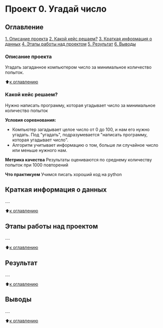# Проект 0. Угадай число

## Оглавление
[1. Описание проекта](https://github.com/IvashkoYuriy/SC_DSPR/tree/main/project_0.README.md#Описание-проекта)
[2. Какой кейс решаем?](https://github.com/IvashkoYuriy/SC_DSPR/tree/main/project_0.README.md#Какой-кейс-решаем)
[3. Краткая информация о данных](https://github.com/IvashkoYuriy/SC_DSPR/tree/main/project_0.README.md#Краткая-информация-о-данных)
[4. Этапы работы над проектом](https://github.com/IvashkoYuriy/SC_DSPR/tree/main/project_0.README.md#Этапы-работы-над-проектом)
[5. Результат](https://github.com/IvashkoYuriy/SC_DSPR/tree/main/project_0.README.md#Результат)
[6. Выводы](https://github.com/IvashkoYuriy/SC_DSPR/tree/main/project_0.README.md#Выводы)

### Описание проекта
Угадать загаданное компьютером число за минимальное количество попыток.

:arrow_up:[к оглавлению](https://github.com/IvashkoYuriy/SC_DSPR/tree/main/project_0.README.md#Оглавление)


### Какой кейс решаем?
Нужно написать программу, которая угадывает число за минимальное количество попыток

**Условия соревнования:**
- Компьютер загадывает целое число от 0 до 100, и нам его нужно угадать. Под "угадать", подразумевается "написать программу, которая угадывает число".
- Алгоритм учитывает информацию о том, больше ли случайное число или меньше нужного нам.

**Метрика качества**
Результаты оцениваются по среднему количеству попыток при 1000 повторений

**Что практикуем**
Учимся писать хороший код на python


## Краткая информация о данных
....

:arrow_up:[к оглавлению](https://github.com/IvashkoYuriy/SC_DSPR/tree/main/project_0.README.md#Оглавление)


## Этапы работы над проектом
....

:arrow_up:[к оглавлению](https://github.com/IvashkoYuriy/SC_DSPR/tree/main/project_0.README.md#Оглавление)


## Результат
....

:arrow_up:[к оглавлению](https://github.com/IvashkoYuriy/SC_DSPR/tree/main/project_0.README.md#Оглавление)


## Выводы
....

:arrow_up:[к оглавлению](https://github.com/IvashkoYuriy/SC_DSPR/tree/main/project_0.README.md#Оглавление)